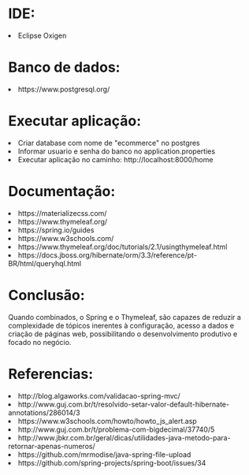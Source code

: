 <h1>IDE:</h1>
<li>Eclipse Oxigen</li>
<h1>Banco de dados:</h1>
<li>https://www.postgresql.org/</li>
<h1>Executar aplicação:</h1>
<li>Criar database com nome de "ecommerce" no postgres</li>
<li>Informar usuario e senha do banco no application.properties</li>
<li>Executar aplicação no caminho: http://localhost:8000/home</li>
<h1>Documentação:</h1>
<li>https://materializecss.com/</li>
<li>https://www.thymeleaf.org/</li>
<li>https://spring.io/guides</li>
<li>https://www.w3schools.com/</li>
<li>https://www.thymeleaf.org/doc/tutorials/2.1/usingthymeleaf.html</li>
<li>https://docs.jboss.org/hibernate/orm/3.3/reference/pt-BR/html/queryhql.html</li>
<h1>Conclusão:</h1>
<p>Quando combinados, o Spring e o Thymeleaf,  são capazes de reduzir a complexidade de tópicos inerentes à configuração, acesso a dados e criação de páginas web, possibilitando o desenvolvimento produtivo e focado no negócio.</p>
<h1>Referencias:</h1>
<li>http://blog.algaworks.com/validacao-spring-mvc/</li>
<li>http://www.guj.com.br/t/resolvido-setar-valor-default-hibernate-annotations/286014/3</li>
<li>https://www.w3schools.com/howto/howto_js_alert.asp</li>
<li>http://www.guj.com.br/t/problema-com-bigdecimal/37740/5</li>
<li>http://www.jbkr.com.br/geral/dicas/utilidades-java-metodo-para-retornar-apenas-numeros/</li>
<li>https://github.com/mrmodise/java-spring-file-upload</li>
<li>https://github.com/spring-projects/spring-boot/issues/34</li>


